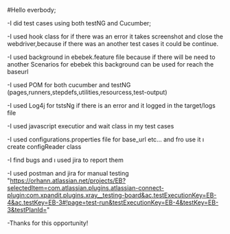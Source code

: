 #Hello everbody;

-I did test cases using both testNG and Cucumber;

-I used hook class for if there was an error it takes screenshot and close the webdriver,because if there was an another test cases it could be continue.

-I used background in ebebek.feature file because if there will be need to another Scenarios for ebebek this background can be used for reach the baseurl

-I used POM for both cucumber and testNG (pages,runners,stepdefs,utilities,resourcess,test-output)

-I used Log4j for tstsNg if there is an error and it logged in the target/logs file

-I used javascript executior and wait class in my test cases

-I used configurations.properties file for base_url etc... and fro use it ı create configReader class

-I find bugs and ı used jira to report them

-I used postman and jira for manual testing
"https://orhann.atlassian.net/projects/EB?selectedItem=com.atlassian.plugins.atlassian-connect-plugin:com.xpandit.plugins.xray__testing-board&ac.testExecutionKey=EB-4&ac.testKey=EB-3#!page=test-run&testExecutionKey=EB-4&testKey=EB-3&testPlanId="

-Thanks for this opportunity!
